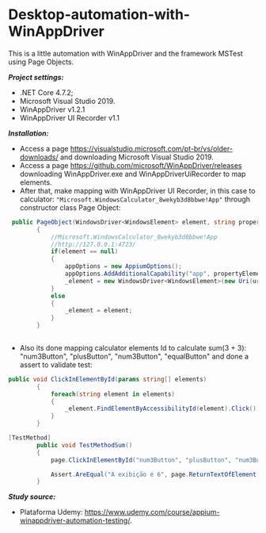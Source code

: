 # Desktop-automation-with-WinAppDriver
This is a little automation with WinAppDriver and the framework MSTest using Page Objects.

***Project settings:***
- .NET Core 4.7.2;
- Microsoft Visual Studio 2019.
- WinAppDriver v1.2.1
- WinAppDriver UI Recorder v1.1

***Installation:***
- Access a page https://visualstudio.microsoft.com/pt-br/vs/older-downloads/ and downloading Microsoft Visual Studio 2019.
- Access a page https://github.com/microsoft/WinAppDriver/releases downloading WinAppDriver.exe and WinAppDriverUiRecorder to map elements.
- After that, make mapping with  WinAppDriver UI Recorder, in this case to calculator: ``` "Microsoft.WindowsCalculator_8wekyb3d8bbwe!App" ``` through constructor class Page Object:
```C#
 public PageObject(WindowsDriver<WindowsElement> element, string propertyElement, string uriDriver)
        {
            //Microsoft.WindowsCalculator_8wekyb3d8bbwe!App
            //http://127.0.0.1:4723/
            if(element == null)
            {
                appOptions = new AppiumOptions();
                appOptions.AddAdditionalCapability("app", propertyElement);
                _element = new WindowsDriver<WindowsElement>(new Uri(uriDriver), appOptions);
            }
            else
            {
                _element = element;
            } 
        }
        
```
- Also its done mapping calculator elements Id to calculate sum(3 + 3): "num3Button", "plusButton", "num3Button", "equalButton" and done a assert to validate test:
```C#
public void ClickInElementById(params string[] elements)
        {
            foreach(string element in elements)
            {
                _element.FindElementByAccessibilityId(element).Click();
            }
        }
```
```C#
[TestMethod]
        public void TestMethodSum()
        {
            page.ClickInElementById("num3Button", "plusButton", "num3Button", "equalButton");

            Assert.AreEqual("A exibição é 6", page.ReturnTextOfElement("CalculatorResults"));
        }
```

***Study source:***
- Plataforma Udemy: https://www.udemy.com/course/appium-winappdriver-automation-testing/.


